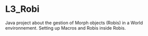 # L3_Robi
Java project about the gestion of Morph objects (Robis) in a World environnement. Setting up Macros and Robis inside Robis.
